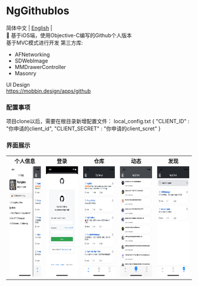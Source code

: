 # NgGithubIos
简体中文 | [English](./README.md) |<br />
🍎 基于iOS端，使用Objective-C编写的Github个人版本<br />
基于MVC模式进行开发
第三方库:
* AFNetworking
* SDWebImage
* MMDrawerController
* Masonry

UI Design<br />
<a href="https://mobbin.design/apps/github">https://mobbin.design/apps/github</a><br />

### 配置事项
项目clone以后，需要在根目录新增配置文件：
local_config.txt
{ "CLIENT_ID" : "你申请的client_id", "CLIENT_SECRET" : "你申请的client_scret" }


### 界面展示
<table>
	<tr>
		<th>个人信息</th>
		<th>登录</th>
		<th>仓库</th>
		<th>动态</th>
		<th>发现</th>
	</tr>
	<tr>
		  <td>
			  <img src="https://github.com/jiangzhengnan/NgGithubIos/blob/main/img/show_iv_1.png" height = 300/>
		  </td>
		  <td>
			  <img src="https://github.com/jiangzhengnan/NgGithubIos/blob/main/img/show_iv_3.png" height = 300/>
		  </td>
		  <td>
			  <img src="https://github.com/jiangzhengnan/NgGithubIos/blob/main/img/show_iv_2.png" height = 300/>
		  </td>
		 <td>
			  <img src="https://github.com/jiangzhengnan/NgGithubIos/blob/main/img/show_iv_5.png" height = 300/>
		  </td>
		  <td>
			  <img src="https://github.com/jiangzhengnan/NgGithubIos/blob/main/img/show_iv_4.png" height = 300/>
		  </td>
	</tr>
</table>
